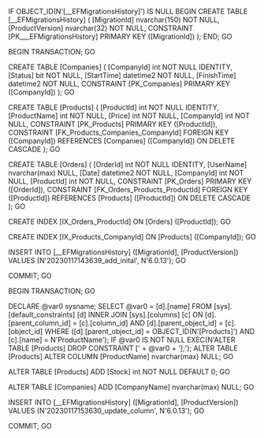 IF OBJECT_ID(N'[__EFMigrationsHistory]') IS NULL
BEGIN
    CREATE TABLE [__EFMigrationsHistory] (
        [MigrationId] nvarchar(150) NOT NULL,
        [ProductVersion] nvarchar(32) NOT NULL,
        CONSTRAINT [PK___EFMigrationsHistory] PRIMARY KEY ([MigrationId])
    );
END;
GO

BEGIN TRANSACTION;
GO

CREATE TABLE [Companies] (
    [CompanyId] int NOT NULL IDENTITY,
    [Status] bit NOT NULL,
    [StartTime] datetime2 NOT NULL,
    [FinishTime] datetime2 NOT NULL,
    CONSTRAINT [PK_Companies] PRIMARY KEY ([CompanyId])
);
GO

CREATE TABLE [Products] (
    [ProductId] int NOT NULL IDENTITY,
    [ProductName] int NOT NULL,
    [Price] int NOT NULL,
    [CompanyId] int NOT NULL,
    CONSTRAINT [PK_Products] PRIMARY KEY ([ProductId]),
    CONSTRAINT [FK_Products_Companies_CompanyId] FOREIGN KEY ([CompanyId]) REFERENCES [Companies] ([CompanyId]) ON DELETE CASCADE
);
GO

CREATE TABLE [Orders] (
    [OrderId] int NOT NULL IDENTITY,
    [UserName] nvarchar(max) NULL,
    [Date] datetime2 NOT NULL,
    [CompanyId] int NOT NULL,
    [ProductId] int NOT NULL,
    CONSTRAINT [PK_Orders] PRIMARY KEY ([OrderId]),
    CONSTRAINT [FK_Orders_Products_ProductId] FOREIGN KEY ([ProductId]) REFERENCES [Products] ([ProductId]) ON DELETE CASCADE
);
GO

CREATE INDEX [IX_Orders_ProductId] ON [Orders] ([ProductId]);
GO

CREATE INDEX [IX_Products_CompanyId] ON [Products] ([CompanyId]);
GO

INSERT INTO [__EFMigrationsHistory] ([MigrationId], [ProductVersion])
VALUES (N'20230117143639_add_inital', N'6.0.13');
GO

COMMIT;
GO

BEGIN TRANSACTION;
GO

DECLARE @var0 sysname;
SELECT @var0 = [d].[name]
FROM [sys].[default_constraints] [d]
INNER JOIN [sys].[columns] [c] ON [d].[parent_column_id] = [c].[column_id] AND [d].[parent_object_id] = [c].[object_id]
WHERE ([d].[parent_object_id] = OBJECT_ID(N'[Products]') AND [c].[name] = N'ProductName');
IF @var0 IS NOT NULL EXEC(N'ALTER TABLE [Products] DROP CONSTRAINT [' + @var0 + '];');
ALTER TABLE [Products] ALTER COLUMN [ProductName] nvarchar(max) NULL;
GO

ALTER TABLE [Products] ADD [Stock] int NOT NULL DEFAULT 0;
GO

ALTER TABLE [Companies] ADD [CompanyName] nvarchar(max) NULL;
GO

INSERT INTO [__EFMigrationsHistory] ([MigrationId], [ProductVersion])
VALUES (N'20230117153630_update_column', N'6.0.13');
GO

COMMIT;
GO
